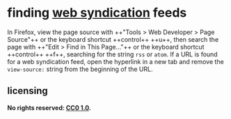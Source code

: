 # finding [web syndication] feeds

In Firefox, view the page source with ++"Tools > Web Developer > Page Source"++ or the keyboard shortcut ++control++ ++u++, then search the page with ++"Edit > Find in This Page..."++ or the keyboard shortcut ++control++ ++f++, searching for the string `rss` or `atom`. If a URL is found for a web syndication feed, open the hyperlink in a new tab and remove the `view-source:` string from the beginning of the URL.

## licensing
**No rights reserved: [CC0 1.0](https://creativecommons.org/publicdomain/zero/1.0/).**

[web syndication]: https://en.wikipedia.org/wiki/Web_syndication
